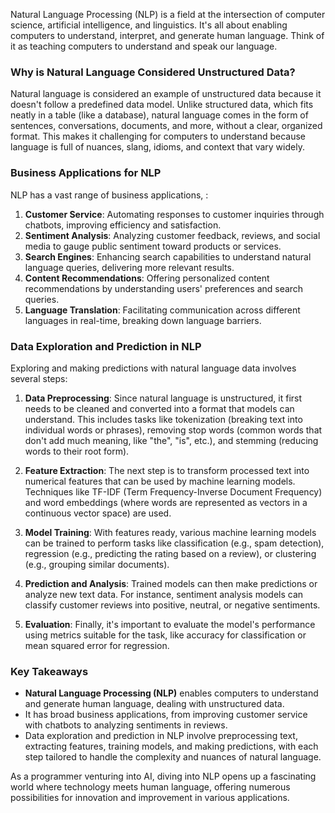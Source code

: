 Natural Language Processing (NLP) is a field at the intersection of computer science, artificial intelligence, and linguistics. It's all about enabling computers to understand, interpret, and generate human language. Think of it as teaching computers to understand and speak our language.

### Why is Natural Language Considered Unstructured Data?

Natural language is considered an example of unstructured data because it doesn't follow a predefined data model. Unlike structured data, which fits neatly in a table (like a database), natural language comes in the form of sentences, conversations, documents, and more, without a clear, organized format. This makes it challenging for computers to understand because language is full of nuances, slang, idioms, and context that vary widely.

### Business Applications for NLP

NLP has a vast range of business applications, :

1. **Customer Service**: Automating responses to customer inquiries through chatbots, improving efficiency and satisfaction.
2. **Sentiment Analysis**: Analyzing customer feedback, reviews, and social media to gauge public sentiment toward products or services.
3. **Search Engines**: Enhancing search capabilities to understand natural language queries, delivering more relevant results.
4. **Content Recommendations**: Offering personalized content recommendations by understanding users' preferences and search queries.
5. **Language Translation**: Facilitating communication across different languages in real-time, breaking down language barriers.

### Data Exploration and Prediction in NLP

Exploring and making predictions with natural language data involves several steps:

1. **Data Preprocessing**: Since natural language is unstructured, it first needs to be cleaned and converted into a format that models can understand. This includes tasks like tokenization (breaking text into individual words or phrases), removing stop words (common words that don't add much meaning, like "the", "is", etc.), and stemming (reducing words to their root form).

2. **Feature Extraction**: The next step is to transform processed text into numerical features that can be used by machine learning models. Techniques like TF-IDF (Term Frequency-Inverse Document Frequency) and word embeddings (where words are represented as vectors in a continuous vector space) are  used.

3. **Model Training**: With features ready, various machine learning models can be trained to perform tasks like classification (e.g., spam detection), regression (e.g., predicting the rating based on a review), or clustering (e.g., grouping similar documents).

4. **Prediction and Analysis**: Trained models can then make predictions or analyze new text data. For instance, sentiment analysis models can classify customer reviews into positive, neutral, or negative sentiments.

5. **Evaluation**: Finally, it's important to evaluate the model's performance using metrics suitable for the task, like accuracy for classification or mean squared error for regression.

### Key Takeaways

- **Natural Language Processing (NLP)** enables computers to understand and generate human language, dealing with unstructured data.
- It has broad business applications, from improving customer service with chatbots to analyzing sentiments in reviews.
- Data exploration and prediction in NLP involve preprocessing text, extracting features, training models, and making predictions, with each step tailored to handle the complexity and nuances of natural language.

As a programmer venturing into AI, diving into NLP opens up a fascinating world where technology meets human language, offering numerous possibilities for innovation and improvement in various applications.
